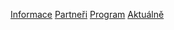 [Informace](/stranka/informace/)
[Partneři](/partneri/)
[Program](/program/)
[Aktuálně](/aktualne/)
